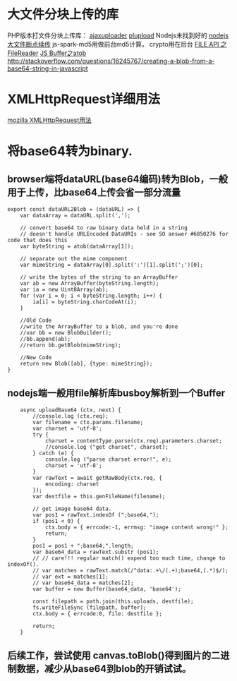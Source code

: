 # 大文件分块上传的库
PHP版本打文件分块上传库：
[ajaxuploader](http://www.albanx.com/ajaxuploader/pricing.php)
[plupload](http://www.plupload.com/download/)
Nodejs未找到好的
[nodejs 大文件断点续传](http://www.qdfuns.com/notes/18061/401bd2e8689bcc1ca3003873b06d4ec3:storey-3.html)
js-spark-md5用做前台md5计算， crypto用在后台
[FILE API 之 FileReader](https://developer.mozilla.org/en-US/docs/Web/API/FileReader)
[JS Buffer之atob](https://developer.mozilla.org/zh-CN/docs/Web/API/WindowBase64/atob)
<http://stackoverflow.com/questions/16245767/creating-a-blob-from-a-base64-string-in-javascript>

# XMLHttpRequest详细用法
[mozilla XMLHttpRequest用法](https://developer.mozilla.org/en-US/docs/Web/API/XMLHttpRequest/Using_XMLHttpRequest)

# 将base64转为binary.
## browser端将dataURL(base64编码)转为Blob，一般用于上传，比base64上传会省一部分流量
```
export const dataURL2Blob = (dataURL) => {
    var dataArray = dataURL.split(',');

    // convert base64 to raw binary data held in a string
    // doesn't handle URLEncoded DataURIs - see SO answer #6850276 for code that does this
    var byteString = atob(dataArray[1]);

    // separate out the mime component
    var mimeString = dataArray[0].split(':')[1].split(';')[0];

    // write the bytes of the string to an ArrayBuffer
    var ab = new ArrayBuffer(byteString.length);
    var ia = new Uint8Array(ab);
    for (var i = 0; i < byteString.length; i++) {
        ia[i] = byteString.charCodeAt(i);
    }

    //Old Code
    //write the ArrayBuffer to a blob, and you're done
    //var bb = new BlobBuilder();
    //bb.append(ab);
    //return bb.getBlob(mimeString);

    //New Code
    return new Blob([ab], {type: mimeString});
}
```

## nodejs端一般用file解析库busboy解析到一个Buffer
```
    async uploadBase64 (ctx, next) {
        //console.log (ctx.req);
        var filename = ctx.params.filename;
        var charset = 'utf-8';
        try {
            charset = contentType.parse(ctx.req).parameters.charset;
            //console.log ("get charset", charset);
        } catch (e) {
            console.log ("parse charset error!", e);
            charset = 'utf-8';
        }
        var rawText = await getRawBody(ctx.req, {
            encoding: charset
        });
        var destfile = this.genFileName(filename);

        // get image base64 data.
        var pos1 = rawText.indexOf (";base64,");
        if (pos1 < 0) {
            ctx.body = { errcode:-1, errmsg: "image content wrong!" };
            return;
        }
        pos1 = pos1 + ";base64,".length;
        var base64_data = rawText.substr (pos1);
        // // care!!! regular match() expend too much time, change to indexOf().
        // var matches = rawText.match(/^data:.+\/(.+);base64,(.*)$/);
        // var ext = matches[1];
        // var base64_data = matches[2];
        var buffer = new Buffer(base64_data, 'base64');

        const filepath = path.join(this.uploads, destfile);
        fs.writeFileSync (filepath, buffer);
        ctx.body = { errcode:0, file: destfile };

        return;
    }
```

## 后续工作，尝试使用 canvas.toBlob()得到图片的二进制数据，减少从base64到blob的开销试试。

